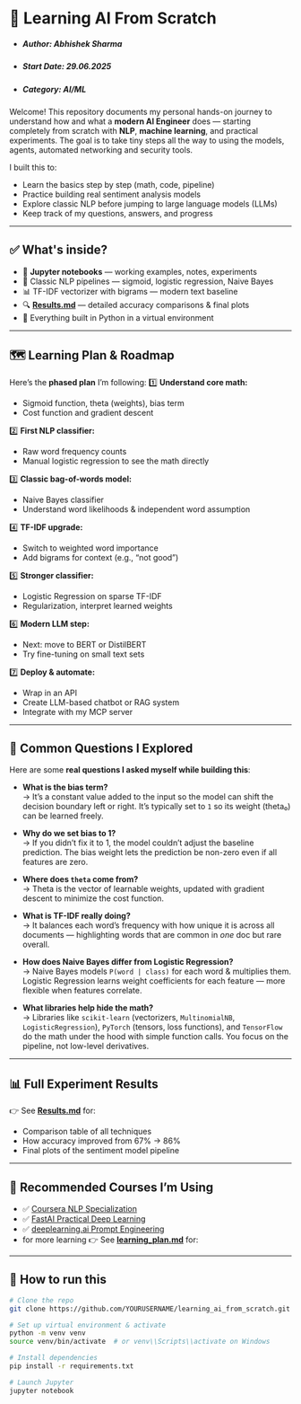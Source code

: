 # 🤖 Learning AI From Scratch

- ##### Author: Abhishek Sharma  
- ##### Start Date: 29.06.2025  
- ##### Category: AI/ML  

Welcome! This repository documents my personal hands-on journey to understand how and what a **modern AI Engineer** does — starting completely from scratch with **NLP**, **machine learning**, and practical experiments. The goal is to take tiny steps all the way to using the models, agents, automated networking and security tools.

I built this to:
- Learn the basics step by step (math, code, pipeline)
- Practice building real sentiment analysis models
- Explore classic NLP before jumping to large language models (LLMs)
- Keep track of my questions, answers, and progress

---

## ✅ What's inside?

- 📓 **Jupyter notebooks** — working examples, notes, experiments  
- 🧩 Classic NLP pipelines — sigmoid, logistic regression, Naive Bayes  
- 📊 TF-IDF vectorizer with bigrams — modern text baseline  
- 🔍 **[Results.md](Results.md)** — detailed accuracy comparisons & final plots  
- 📂 Everything built in Python in a virtual environment

---

## 🗺️ Learning Plan & Roadmap

Here’s the **phased plan** I’m following:
1️⃣ **Understand core math:**  
   - Sigmoid function, theta (weights), bias term  
   - Cost function and gradient descent  

2️⃣ **First NLP classifier:**  
   - Raw word frequency counts  
   - Manual logistic regression to see the math directly

3️⃣ **Classic bag-of-words model:**  
   - Naive Bayes classifier  
   - Understand word likelihoods & independent word assumption

4️⃣ **TF-IDF upgrade:**  
   - Switch to weighted word importance  
   - Add bigrams for context (e.g., “not good”)

5️⃣ **Stronger classifier:**  
   - Logistic Regression on sparse TF-IDF  
   - Regularization, interpret learned weights

6️⃣ **Modern LLM step:**  
   - Next: move to BERT or DistilBERT  
   - Try fine-tuning on small text sets

7️⃣ **Deploy & automate:**  
   - Wrap in an API  
   - Create LLM-based chatbot or RAG system  
   - Integrate with my MCP server

---

## 🔢 Common Questions I Explored

Here are some **real questions I asked myself while building this**:

- **What is the bias term?**  
  → It’s a constant value added to the input so the model can shift the decision boundary left or right. It’s typically set to `1` so its weight (theta₀) can be learned freely.  

- **Why do we set bias to 1?**  
  → If you didn’t fix it to 1, the model couldn’t adjust the baseline prediction. The bias weight lets the prediction be non-zero even if all features are zero.

- **Where does `theta` come from?**  
  → Theta is the vector of learnable weights, updated with gradient descent to minimize the cost function.

- **What is TF-IDF really doing?**  
  → It balances each word’s frequency with how unique it is across all documents — highlighting words that are common in *one* doc but rare overall.

- **How does Naive Bayes differ from Logistic Regression?**  
  → Naive Bayes models `P(word | class)` for each word & multiplies them. Logistic Regression learns weight coefficients for each feature — more flexible when features correlate.

- **What libraries help hide the math?**  
  → Libraries like `scikit-learn` (vectorizers, `MultinomialNB`, `LogisticRegression`), `PyTorch` (tensors, loss functions), and `TensorFlow` do the math under the hood with simple function calls. You focus on the pipeline, not low-level derivatives.

---

## 📊 Full Experiment Results

👉 See **[Results.md](Results.md)** for:
- Comparison table of all techniques
- How accuracy improved from 67% → 86%
- Final plots of the sentiment model pipeline

---

## 🚀 Recommended Courses I’m Using

- ✅ [Coursera NLP Specialization](https://www.coursera.org/specializations/natural-language-processing)
- ✅ [FastAI Practical Deep Learning](https://course.fast.ai/)
- ✅ [deeplearning.ai Prompt Engineering](https://learn.deeplearning.ai/)
- for more learning 👉 See **[learning_plan.md](learning_plan.md)** for:

---

## 🔗 How to run this

```bash
# Clone the repo
git clone https://github.com/YOURUSERNAME/learning_ai_from_scratch.git

# Set up virtual environment & activate
python -m venv venv
source venv/bin/activate  # or venv\\Scripts\\activate on Windows

# Install dependencies
pip install -r requirements.txt

# Launch Jupyter
jupyter notebook
